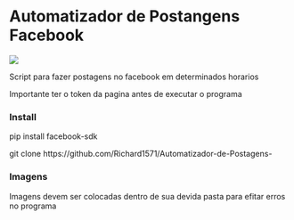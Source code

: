 <h1 color="red"> Automatizador de Postangens Facebook</h1>
<div>
  <img src="http://videoadvertisingnews.com/wp-content/uploads/2017/02/facebook.png">
</div>
<p>Script para fazer postagens no facebook em determinados horarios</p>
<p>Importante ter o token da pagina antes de executar o programa</p>

<h3>Install</h3>
<p>pip install facebook-sdk</p>
<p>git clone https://github.com/Richard1571/Automatizador-de-Postagens-</p>

<h3>Imagens</h3>
<p> Imagens devem ser colocadas dentro de sua devida pasta para efitar erros no programa</p>
